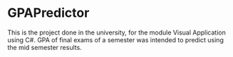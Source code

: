 # GPAPredictor

This is the project done in the university, for the module Visual Application using C#. GPA of final exams of a semester was intended to predict using the mid semester results.
